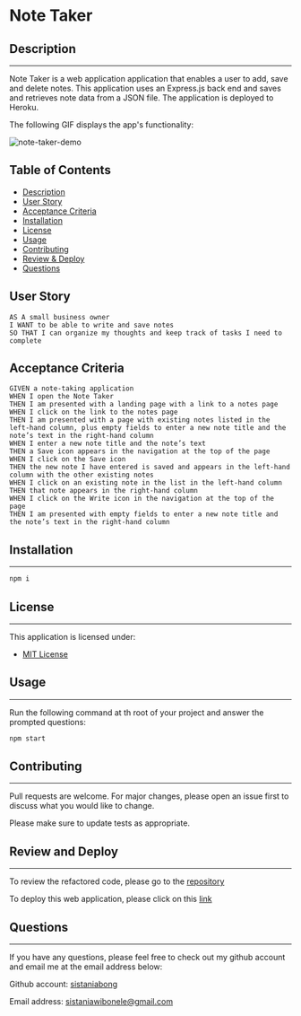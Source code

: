 # Note Taker

## Description
--------------
Note Taker is a web application application that enables a user to add, save and delete notes. This application uses an Express.js back end and saves and retrieves note data from a JSON file. The application is deployed to Heroku.

The following GIF displays the app's functionality:

![note-taker-demo](./images/)

## Table of Contents

- [Description](#description)
- [User Story](#user-story)
- [Acceptance Criteria](#acceptance-criteria)
- [Installation](#installation)
- [License](#license)
- [Usage](#usage)
- [Contributing](#contributing)
- [Review & Deploy](#review-and-deploy)
- [Questions](#questions)


## User Story

```
AS A small business owner
I WANT to be able to write and save notes
SO THAT I can organize my thoughts and keep track of tasks I need to complete
```


## Acceptance Criteria

```
GIVEN a note-taking application
WHEN I open the Note Taker
THEN I am presented with a landing page with a link to a notes page
WHEN I click on the link to the notes page
THEN I am presented with a page with existing notes listed in the left-hand column, plus empty fields to enter a new note title and the note’s text in the right-hand column
WHEN I enter a new note title and the note’s text
THEN a Save icon appears in the navigation at the top of the page
WHEN I click on the Save icon
THEN the new note I have entered is saved and appears in the left-hand column with the other existing notes
WHEN I click on an existing note in the list in the left-hand column
THEN that note appears in the right-hand column
WHEN I click on the Write icon in the navigation at the top of the page
THEN I am presented with empty fields to enter a new note title and the note’s text in the right-hand column
```

## Installation
---
```bash
npm i
```

## License
---
This application is licensed under:

- [MIT License](https://choosealicense.com/licenses/mit/)


## Usage
---
Run the following command at th root of your project and answer the prompted questions:

```bash
npm start
```

## Contributing
---
Pull requests are welcome. For major changes, please open an issue first to discuss what you would like to change.

Please make sure to update tests as appropriate.

## Review and Deploy
---
To review the refactored code, please go to the [repository](https://github.com/sistaniabong/note-taker)

To deploy this web application, please click on this [link](https://sheltered-river-05532.herokuapp.com/notes)


## Questions
---
If you have any questions, please feel free to check out my github account and email me at the email address below:

Github account: [sistaniabong](https://github.com/sistaniabong)

Email address: sistaniawibonele@gmail.com